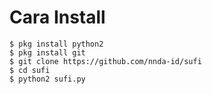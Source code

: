 # Cara Install

```
$ pkg install python2
$ pkg install git
$ git clone https://github.com/nnda-id/sufi
$ cd sufi
$ python2 sufi.py
```
